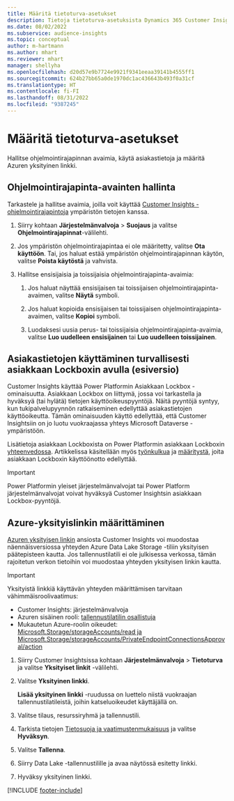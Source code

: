 ```yaml
---
title: Määritä tietoturva-asetukset
description: Tietoja tietoturva-asetuksista Dynamics 365 Customer Insightsissa.
ms.date: 08/02/2022
ms.subservice: audience-insights
ms.topic: conceptual
author: m-hartmann
ms.author: mhart
ms.reviewer: mhart
manager: shellyha
ms.openlocfilehash: d20d57e9b7724e9921f9341eeaa39141b4555ff1
ms.sourcegitcommit: 624b27bb65a0de1970dc1ac436643b493f0a31cf
ms.translationtype: HT
ms.contentlocale: fi-FI
ms.lasthandoff: 08/31/2022
ms.locfileid: "9387245"
---
```

# <a name="configure-security-settings"></a>Määritä tietoturva-asetukset

Hallitse ohjelmointirajapinnan avaimia, käytä asiakastietoja ja määritä Azuren yksityinen linkki.

## <a name="manage-api-keys"></a>Ohjelmointirajapinta-avainten hallinta

Tarkastele ja hallitse avaimia, joilla voit käyttää [Customer Insights -ohjelmointirajapintoja](apis.md) ympäristön tietojen kanssa.

1. Siirry kohtaan **Järjestelmänvalvoja** > **Suojaus** ja valitse **Ohjelmointirajapinnat**-välilehti.

1. Jos ympäristön ohjelmointirajapintaa ei ole määritetty, valitse **Ota käyttöön**. Tai, jos haluat estää ympäristön ohjelmointirajapinnan käytön, valitse **Poista käytöstä** ja vahvista.

1. Hallitse ensisijaisia ja toissijaisia ohjelmointirajapinta-avaimia:

   1. Jos haluat näyttää ensisijaisen tai toissijaisen ohjelmointirajapinta-avaimen, valitse **Näytä** symboli.

   1. Jos haluat kopioida ensisijaisen tai toissijaisen ohjelmointirajapinta-avaimen, valitse **Kopioi** symboli.

   1. Luodaksesi uusia perus- tai toissijaisia ohjelmointirajapinta-avaimia, valitse **Luo uudelleen ensisijainen** tai **Luo uudelleen toissijainen**.

## <a name="securely-access-customer-data-with-customer-lockbox-preview"></a>Asiakastietojen käyttäminen turvallisesti asiakkaan Lockboxin avulla (esiversio)

Customer Insights käyttää Power Platformin Asiakkaan Lockbox -ominaisuutta. Asiakkaan Lockbox on liittymä, jossa voi tarkastella ja hyväksyä (tai hylätä) tietojen käyttöoikeuspyyntöjä. Näitä pyyntöjä syntyy, kun tukipalvelupyynnön ratkaiseminen edellyttää asiakastietojen käyttöoikeutta. Tämän ominaisuuden käyttö edellyttää, että Customer Insightsiin on jo luotu vuokraajassa yhteys Microsoft Dataverse -ympäristöön.

Lisätietoja asiakkaan Lockboxista on Power Platformin asiakkaan Lockboxin [yhteenvedossa](/power-platform/admin/about-lockbox#summary). Artikkelissa käsitellään myös [työnkulkua](/power-platform/admin/about-lockbox#workflow) ja [määritystä](/power-platform/admin/about-lockbox#enable-the-lockbox-policy), joita asiakkaan Lockboxin käyttöönotto edellyttää.

> [!IMPORTANT]
> Power Platformin yleiset järjestelmänvalvojat tai Power Platform järjestelmänvalvojat voivat hyväksyä Customer Insightsin asiakkaan Lockbox-pyyntöjä.

## <a name="set-up-an-azure-private-link"></a>Azure-yksityislinkin määrittäminen

[Azuren yksityisen linkin](/azure/private-link/private-link-overview) ansiosta Customer Insights voi muodostaa näennäisversiossa yhteyden Azure Data Lake Storage -tiliin yksityisen päätepisteen kautta. Jos tallennustilatili ei ole julkisessa verkossa, tämän rajoitetun verkon tietoihin voi muodostaa yhteyden yksityisen linkin kautta.

> [!IMPORTANT]
> Yksityistä linkkiä käyttävän yhteyden määrittämisen tarvitaan vähimmäisroolivaatimus:
>
> - Customer Insights: järjestelmänvalvoja
> - Azuren sisäinen rooli: [tallennustilatilin osallistuja](/azure/role-based-access-control/built-in-roles#storage-account-contributor)
> - Mukautetun Azure-roolin oikeudet: [Microsoft.Storage/storageAccounts/read ja Microsoft.Storage/storageAccounts/PrivateEndpointConnectionsApproval/action](/azure/role-based-access-control/resource-provider-operations#microsoftstorage)

1. Siirry Customer Insightsissa kohtaan **Järjestelmänvalvoja** > **Tietoturva** ja valitse **Yksityiset linkit** -välilehti.

1. Valitse **Yksityinen linkki**.

   **Lisää yksityinen linkki** -ruudussa on luettelo niistä vuokraajan tallennustilatileistä, joihin katseluoikeudet käyttäjällä on.

1. Valitse tilaus, resurssiryhmä ja tallennustili.

1. Tarkista tietojen [Tietosuoja ja vaatimustenmukaisuus](connections.md#data-privacy-and-compliance) ja valitse **Hyväksyn**.

1. Valitse **Tallenna**.

1. Siirry Data Lake -tallennustilille ja avaa näytössä esitetty linkki.

1. Hyväksy yksityinen linkki.


[!INCLUDE [footer-include](includes/footer-banner.md)]
